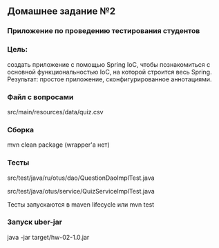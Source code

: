 ## Домашнее задание №2
### Приложение по проведению тестирования студентов

### Цель:
создать приложение с помощью Spring IoC, чтобы познакомиться с основной функциональностью IoC, на которой строится весь Spring.
Результат: простое приложение, сконфигурированное аннотациями.

### Файл с вопросами
src/main/resources/data/quiz.csv

### Сборка
mvn clean package (wrapper'а нет)

### Тесты
src/test/java/ru/otus/dao/QuestionDaoImplTest.java

src/test/java/otus/service/QuizServiceImplTest.java

Тесты запускаются в maven lifecycle или mvn test

### Запуск uber-jar
java -jar target/hw-02-1.0.jar
